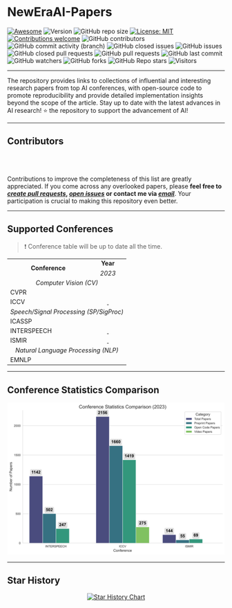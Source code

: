 # NewEraAI-Papers

[![Awesome](https://cdn.rawgit.com/sindresorhus/awesome/d7305f38d29fed78fa85652e3a63e154dd8e8829/media/badge.svg)](https://github.com/sindresorhus/awesome)
![Version](https://img.shields.io/badge/version-v1.0.0-rc0)
![GitHub repo size](https://img.shields.io/github/repo-size/DmitryRyumin/NewEraAI-Papers)
[![License: MIT](https://img.shields.io/badge/License-MIT-green.svg)](https://github.com/DmitryRyumin/NewEraAI-Papers/blob/main/LICENSE)
[![Contributions welcome](https://img.shields.io/badge/contributions-welcome-brightgreen.svg?style=flat)](https://github.com/DmitryRyumin/NewEraAI-Papers/blob/main/README.md)
![GitHub contributors](https://img.shields.io/github/contributors/dmitryryumin/NewEraAI-Papers)
![GitHub commit activity (branch)](https://img.shields.io/github/commit-activity/t/dmitryryumin/NewEraAI-Papers)
![GitHub closed issues](https://img.shields.io/github/issues-closed/DmitryRyumin/NewEraAI-Papers)
![GitHub issues](https://img.shields.io/github/issues/DmitryRyumin/NewEraAI-Papers)
![GitHub closed pull requests](https://img.shields.io/github/issues-pr-closed/DmitryRyumin/NewEraAI-Papers)
![GitHub pull requests](https://img.shields.io/github/issues-pr/dmitryryumin/NewEraAI-Papers)
![GitHub last commit](https://img.shields.io/github/last-commit/DmitryRyumin/NewEraAI-Papers)
![GitHub watchers](https://img.shields.io/github/watchers/dmitryryumin/NewEraAI-Papers)
![GitHub forks](https://img.shields.io/github/forks/dmitryryumin/NewEraAI-Papers)
![GitHub Repo stars](https://img.shields.io/github/stars/dmitryryumin/NewEraAI-Papers)
![Visitors](https://api.visitorbadge.io/api/combined?path=https%3A%2F%2Fgithub.com%2FDmitryRyumin%2FNewEraAI-Papers&label=Visitors&countColor=%23263759&style=flat)

---

The repository provides links to collections of influential and interesting research papers from top AI conferences, with open-source code to promote reproducibility and provide detailed implementation insights beyond the scope of the article. Stay up to date with the latest advances in AI research! :star: the repository to support the advancement of AI!

---

## Contributors

<a href="https://github.com/DmitryRyumin/NewEraAI-Papers/graphs/contributors">
  <img src="http://contributors.nn.ci/api?repo=DmitryRyumin/NewEraAI-Papers" alt="" />
</a>

<br />
<br />

Contributions to improve the completeness of this list are greatly appreciated. If you come across any overlooked papers, please **feel free to [*create pull requests*](https://github.com/DmitryRyumin/NewEraAI-Papers/pulls), [*open issues*](https://github.com/DmitryRyumin/NewEraAI-Papers/issues) or contact me via [*email*](mailto:neweraairesearch@gmail.com)**. Your participation is crucial to making this repository even better.

---

## Supported Conferences

> :exclamation: Conference table will be up to date all the time.

<table>
    <tr>
        <td rowspan="2" align="center"><strong>Conference</strong></td>
        <td colspan="1" align="center"><strong>Year</strong></td>
    </tr>
    <tr>
        <td colspan="1" align="center"><i>2023</i></td>
    </tr>
    <tr>
      <td colspan="2" align="center"><i>Computer Vision (CV)</i></td>
    </tr>
    <tr>
        <td>CVPR</td>
        <td align="center"><a href="https://github.com/DmitryRyumin/CVPR-2023-Papers" target="_blank"><img src="https://img.shields.io/github/stars/DmitryRyumin/CVPR-2023-Papers" alt="" /></a></td>
    </tr>
    <tr>
        <td>ICCV</td>
        <td align="center"><a href="https://github.com/DmitryRyumin/ICCV-2023-Papers" target="_blank"><img src="https://img.shields.io/github/stars/DmitryRyumin/ICCV-2023-Papers" alt="" />&nbsp;<img src="https://cdn.jsdelivr.net/gh/DmitryRyumin/NewEraAI-Papers@main/images/done.svg" width="20" alt="" /></a></td>
    </tr>
    <tr>
      <td colspan="2" align="center"><i>Speech/Signal Processing (SP/SigProc)</i></td>
    </tr>
    <tr>
        <td>ICASSP</td>
        <td align="center"><a href="https://github.com/DmitryRyumin/ICASSP-2023-Papers" target="_blank"><img src="https://img.shields.io/github/stars/DmitryRyumin/ICASSP-2023-Papers" alt="" /></a></td>
    </tr>
    <tr>
        <td>INTERSPEECH</td>
        <td align="center"><a href="https://github.com/DmitryRyumin/INTERSPEECH-2023-Papers" target="_blank"><img src="https://img.shields.io/github/stars/DmitryRyumin/INTERSPEECH-2023-Papers" alt="" />&nbsp;<img src="https://cdn.jsdelivr.net/gh/DmitryRyumin/NewEraAI-Papers@main/images/done.svg" width="20" alt="" /></a></td>
    </tr>
    <tr>
        <td>ISMIR</td>
        <td align="center"><a href="https://github.com/yamathcy/ISMIR-2023-Papers" target="_blank"><img src="https://img.shields.io/github/stars/yamathcy/ISMIR-2023-Papers" alt="" />&nbsp;<img src="https://cdn.jsdelivr.net/gh/DmitryRyumin/NewEraAI-Papers@main/images/done.svg" width="20" alt="" /></a></td>
    </tr>
    <tr>
      <td colspan="2" align="center"><i>Natural Language Processing (NLP)</i></td>
    </tr>
    <tr>
        <td>EMNLP</td>
        <td align="center"><a href="https://github.com/DmitryRyumin/EMNLP-2023-Papers" target="_blank"><img src="https://img.shields.io/github/stars/DmitryRyumin/EMNLP-2023-Papers" alt="" /></a></td>
    </tr>
</table>

---

## Conference Statistics Comparison

<p align="center">
    <img width="600" src="https://raw.githubusercontent.com/DmitryRyumin/NewEraAI-Papers/main/images/conference_statistics_comparison.svg" alt="Conference Statistics Comparison">
<p>

---

## Star History

<p align="center">
    <a href="https://star-history.com/#Dmitryryumin/NewEraAI-Papers&Date" target="_blank">
        <img width="500" src="https://api.star-history.com/svg?repos=Dmitryryumin/NewEraAI-Papers&type=Date" alt="Star History Chart">
    </a>
<p>
